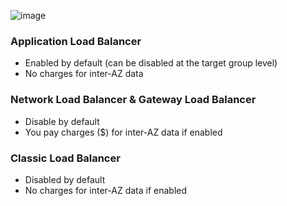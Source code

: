 ![image](https://github.com/nhvu95/aws-handbook/assets/26276890/7d82195f-1317-4d83-99c8-80f73f9dc77f)

### Application Load Balancer
* Enabled by default (can be disabled at the target group level)
* No charges for inter-AZ data

### Network Load Balancer & Gateway Load Balancer
* Disable by default
* You pay charges ($) for inter-AZ data if enabled

### Classic Load Balancer
* Disabled by default
* No charges for inter-AZ data if enabled
